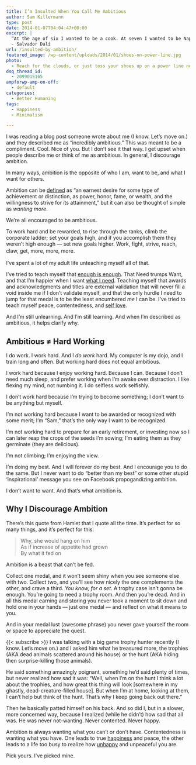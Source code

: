 ```yaml
---
title: I’m Insulted When You Call Me Ambitious
author: Sam Killermann
type: post
date: 2014-01-07T04:04:47+00:00
excerpt: |
  “At the age of six I wanted to be a cook. At seven I wanted to be Napoleon. And my ambition has been growing steadily ever since.”
  - Salvador Dalí
url: /insulted-by-ambition/
featured_image: /wp-content/uploads/2014/01/shoes-on-power-line.jpg
photo:
  - Reach for the clouds, or just toss your shoes up on a power line near them. I took that photo a few years ago in Ohio.
dsq_thread_id:
  - 2099015165
ampforwp-amp-on-off:
  - default
categories:
  - Better Humaning
tags:
  - Happiness
  - Minimalism

---
```

I was reading a blog post someone wrote about me (I know. Let&#8217;s move on.) and they described me as &#8220;incredibly ambitious.&#8221; This was meant to be a compliment. Cool. Nice of you. But I don&#8217;t see it that way. I get upset when people describe me or think of me as ambitious. In general, I discourage ambition.

In many ways, ambition is the opposite of who I am, want to be, and what I want for others.

<!--more-->

Ambition can be <a href="http://dictionary.reference.com/browse/ambition?s=t" target="_blank" rel="noopener noreferrer">defined</a> as &#8220;an earnest desire for some type of achievement or distinction, as power, honor, fame, or wealth, and the willingness to strive for its attainment,&#8221; but it can also be thought of simple as _wanting more_. 

We&#8217;re all encouraged to be ambitious. 

To work hard and be rewarded, to rise through the ranks, climb the corporate ladder; set your goals high, and if you accomplish them they weren&#8217;t high enough &#8212; set new goals higher. Work, fight, strive, reach, claw, get, more, more, more.<span style="line-height: 1.5em;"><br /> </span>

I&#8217;ve spent a lot of my adult life unteaching myself all of that. 

I&#8217;ve tried to teach myself that <a title="My Minimalism Story" href="//minimalism-story/" target="_blank" rel="noopener noreferrer">enough is enough</a>. That Need trumps Want, and that I&#8217;m happier when I want <a title="100+ Tips for Minimalism" href="//minimalism-tips/" target="_blank" rel="noopener noreferrer">what I need</a>. Teaching myself that awards and acknowledgments and titles are external validation that will never fill a void inside me if I don&#8217;t validate myself, and that the only hurdle I need to jump for that medal is to be the least encumbered _me_ I can be. I&#8217;ve tried to teach myself peace, contentedness, and <a title="Be Your Own Friend First" href="//be-your-own-friend-first/" target="_blank" rel="noopener noreferrer">self love</a>. 

And I&#8217;m still unlearning. And I&#8217;m still learning. And when I&#8217;m described as ambitious, it helps clarify why.

## Ambitious ≠ Hard Working

I do work. I work hard. And I _do work_ hard. My computer is my dojo, and I train long and often. But working hard does not equal ambitious. 

I work hard because I enjoy working hard. Because I can. Because I don&#8217;t need much sleep, and prefer working when I&#8217;m awake over distraction. I like flexing my mind, not numbing it. I do selfless work selfishly.

I don&#8217;t work hard because I&#8217;m trying to become something; I don&#8217;t want to be anything but myself. 

I&#8217;m not working hard because I want to be awarded or recognized with some merit; I&#8217;m &#8220;Sam,&#8221; that&#8217;s the only way I want to be recognized. 

I&#8217;m not working hard to prepare for an early retirement, or investing now so I can later reap the crops of the seeds I&#8217;m sowing; I&#8217;m eating them as they germinate (they are delicious). 

I&#8217;m not climbing; I&#8217;m enjoying the view.

I&#8217;m doing my best. And I will forever do my best. And I encourage you to do the same. But I never want to do &#8220;better than my best&#8221; or some other stupid &#8216;inspirational&#8217; message you see on Facebook propogandizing ambition. 

I don&#8217;t want to want. And that&#8217;s what ambition is.

## Why I Discourage Ambition

There&#8217;s this quote from Hamlet that I quote all the time. It&#8217;s perfect for so many things, and it&#8217;s perfect for this:

> <div>
>   Why, she would hang on him
> </div>
> 
> <div>
>   As if increase of appetite had grown
> </div>
> 
> <div>
>   By what it fed on
> </div>

Ambition is a beast that can&#8217;t be fed. 

Collect one medal, and it won&#8217;t seem shiny when you see someone else with two. Collect two, and you&#8217;ll see how nicely the one complements the other, and crave a third. _You know, for a set_. A trophy case isn&#8217;t gonna be enough. You&#8217;re going to need a trophy room. And then you&#8217;re dead. And in all this medal earning and storing you never took a moment to sit down and hold one in your hands &#8212; just one medal &#8212; and reflect on what it means to you. 

And in your medal lust (awesome phrase) you never gave yourself the room or space to appreciate the quest.

{{< subscribe >}}
I was talking with a big game trophy hunter recently (I know. Let&#8217;s move on.) and I asked him what he treasured more, the trophies (AKA dead animals scattered around his house) or the hunt (AKA hiding then surprise-killing those animals). 

He said something amazingly poignant, something he&#8217;d said plenty of times, but never realized how sad it was: &#8220;Well, when I&#8217;m on the hunt I think a lot about the trophies, and how great this thing will look [somewhere in my ghastly, dead-creature-filled house]. But when I&#8217;m at home, looking at them, I can&#8217;t help but think of the hunt. That&#8217;s why I keep going back out there.&#8221; 

Then he basically patted himself on his back. And so did I, but in a slower, more concerned way, because I realized (while he didn&#8217;t) how sad that all was. He was never not-wanting. Never contented. Never happy.

Ambition is always wanting what you can&#8217;t or don&#8217;t have. Contentedness is wanting what you have. One leads to true [happiness][1] and peace, the other leads to a life too busy to realize how [unhappy][2] and unpeaceful you are.

Pick yours. I&#8217;ve picked mine.

 [1]: /happiness/
 [2]: /we-fabricate-the-obstacles-to-happiness/